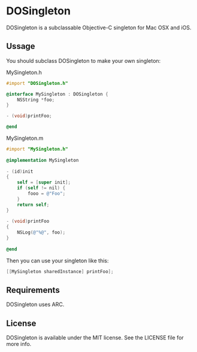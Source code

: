 # DOSingleton

DOSingleton is a subclassable Objective-C singleton for Mac OSX and iOS.

## Ussage

You should subclass DOSingleton to make your own singleton:

MySingleton.h

``` objective-c
#import "DOSingleton.h"

@interface MySingleton : DOSingleton {
	NSString *foo;
}

- (void)printFoo;	

@end
```

MySingleton.m

``` objective-c
#import "MySingleton.h"
	
@implementation MySingleton
	
- (id)init
{
	self = [super init];
	if (self != nil) {
		fooo = @"Foo";
	}
	return self;
}
	
- (void)printFoo
{
	NSLog(@"%@", foo);
}
	
@end
```

Then you can use your singleton like this:
``` objective-c
[[MySingleton sharedInstance] printFoo];
```

## Requirements

DOSingleton uses ARC.

## License

DOSingleton is available under the MIT license. See the LICENSE file for more info.

